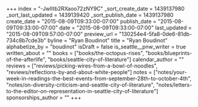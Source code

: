 +++
index = "-JwIItb2RXaoo72zNY9C"
_sort_create_date = 1439137980
_sort_last_updated = 1439139420
_sort_publish_date = 1439137980
create_date = "2015-08-09T09:33:00-07:00"
publish_date = "2015-08-09T09:33:00-07:00"
date = "2015-08-09T09:33:00-07:00"
last_updated = "2015-08-09T09:57:00-07:00"
preview_url = "130254e4-5fa8-0de6-81db-734c8b7cde3b"
byline = "Ryan Boudinot"
title = "Ryan Boudinot"
alphabetize_by = "boudinot"
isDraft = false
is_seattle__pnw_writer = true
written_about = ""
books = ["books/the-octopus-rises", "books/blueprints-of-the-afterlife", "books/seattle-city-of-literature"]
calendar_author = ""
reviews = ["reviews/picking-wires-from-a-bowl-of-noodles", "reviews/reflections-by-and-about-white-people"]
notes = ["notes/your-week-in-readings-the-best-events-from-september-28th-to-october-4th", "notes/on-diversity-criticism-and-seattle-city-of-literature", "notes/letters-to-the-editor-on-representation-in-seattle-city-of-literature"]
sponsorships_author = ""
+++
